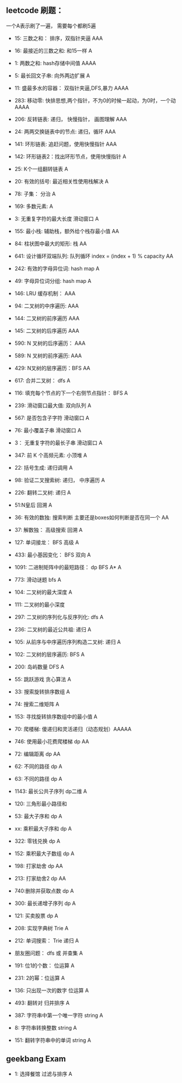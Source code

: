 ## leetcode 刷题：

一个A表示刷了一遍， 需要每个都刷5遍

* 15: 三数之和： 排序，双指针夹逼 AAA
* 16: 最接近的三数之和: 和15一样 A
* 1: 两数之和: hash存储中间值  AAAA
* 5: 最长回文子串: 向外两边扩展 A
* 11: 盛最多水的容器： 双指针夹逼,DFS,暴力  AAAA
* 283: 移动零: 快排思想,两个指针，不为0的时候一起动，为0时，一个动 AAAA

* 206: 反转链表: 递归， 快慢指针， 画图理解 AAA
* 24: 两两交换链表中的节点: 递归，循环 AAA
* 141: 环形链表: 追赶问题，使用快慢指针 AAA
* 142: 环形链表2：找出环形节点，使用快慢指针 A
* 25: K个一组翻转链表 A

* 20: 有效的括号: 最近相关性使用栈解决 A
* 78: 子集： 分治 A
* 169: 多数元素: A

* 3: 无重复字符的最大长度 滑动窗口 A

* 155: 最小栈: 辅助栈，额外给个栈存最小值 AA
* 84: 柱状图中最大的矩形: 栈 AA
* 641: 设计循环双端队列: 队列循环 index = (index + 1) % capacity AA
* 242: 有效的字母异位词: hash map A
* 49: 字母异位词分组: hash map A
* 146: LRU 缓存机制： AAA
* 94: 二叉树的中序遍历: AAA
* 144: 二叉树的前序遍历 AAA
* 145: 二叉树的后序遍历 AAA
* 590: N 叉树的后序遍历： AAA
* 589: N 叉树的前序遍历: AAA
* 429: N叉树的层序遍历：BFS AA 
* 617: 合并二叉树： dfs A
* 116: 填充每个节点的下一个右侧节点指针： BFS A

* 239: 滑动窗口最大值: 双向队列 A
* 567: 是否包含子字符 滑动窗口 A
* 76: 最小覆盖子串 滑动窗口 A
* 3： 无重复字符的最长子串 滑动窗口 A

* 347: 前 K 个高频元素: 小顶堆 A

* 22: 括号生成: 递归调用 A
* 98: 验证二叉搜索树: 递归， 中序遍历 A
* 226: 翻转二叉树: 递归 A
* 51:N皇后 回溯 A

* 36: 有效的数独: 搜索判断 主要还是boxes如何判断是否在同一个 AA
* 37: 解数独： 高级搜索 回溯 A
* 127: 单词接龙： BFS 高级 A
* 433: 最小基因变化： BFS 双向 A
* 1091: 二进制矩阵中的最短路径： dp BFS A*  A
* 773: 滑动谜题 bfs A

* 104: 二叉树的最大深度 A
* 111: 二叉树的最小深度
* 297: 二叉树的序列化与反序列化: dfs A
* 236: 二叉树的最近公共祖: 递归 A
* 105: 从前序与中序遍历序列构造二叉树: 递归 A
* 102: 二叉树的层序遍历: BFS A
* 200: 岛屿数量 DFS A
* 55: 跳跃游戏 贪心算法 A
* 33: 搜索旋转排序数组 A
* 74: 搜索二维矩阵 A
* 153: 寻找旋转排序数组中的最小值 A

* 70: 爬楼梯: 傻递归和灵活递归（动态规划）AAAAA
* 746: 使用最小花费爬楼梯 dp AA
* 72: 编辑距离 dp AA
* 62: 不同的路径 dp A
* 63: 不同的路径 dp A
* 1143: 最长公共子序列 dp二维 A
* 120: 三角形最小路径和
* 53: 最大子序和 dp A
* xx: 乘积最大子序和 dp A
* 322: 零钱兑换 dp A
* 152: 乘积最大子数组 dp A
* 198: 打家劫舍 dp AA
* 213: 打家劫舍2 dp AA
* 740:删除并获取点数 dp A
* 300: 最长递增子序列 dp A
* 121: 买卖股票 dp A

* 208: 实现字典树 Trie A
* 212: 单词搜索： Trie 递归  A
* 朋友圈问题： dfs 或 并查集 A

* 191: 位1的个数： 位运算 A
* 231: 2的幂：位运算 A
* 136: 只出现一次的数字 位运算 A

* 493: 翻转对 归并排序 A

* 387: 字符串中第一个唯一字符 string A
* 8: 字符串转换整数 string A
* 151: 翻转字符串中的单词 string A

## geekbang Exam
* 1: 选择餐馆 过滤与排序 A
